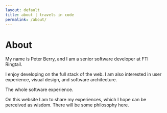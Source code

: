```yaml
---
layout: default
title: about | travels in code
permalink: /about/
---
```


# About

My name is Peter Berry, and I am a senior software developer at FTI Ringtail.

I enjoy developing on the full stack of the web. I am also interested in user experience, visual design, and software architecture.

The whole software experience.

On this website I am to share my experiences, which I hope can be perceived as wisdom. There will be some philosophy here.

